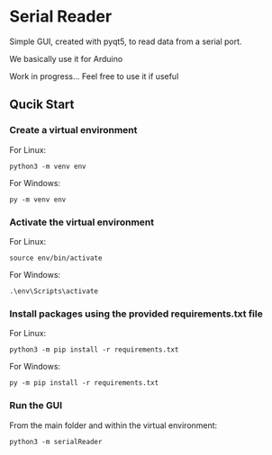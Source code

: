 # Serial Reader

Simple GUI, created with pyqt5, to read data from a serial port.

We basically use it for Arduino

Work in progress... Feel free to use it if useful

## Qucik Start

### Create a virtual environment

For Linux:

```
python3 -m venv env
```

For Windows:

```
py -m venv env
```

### Activate the virtual environment

For Linux:

```
source env/bin/activate
```

For Windows:

```
.\env\Scripts\activate
```

### Install packages using the provided requirements.txt file

For Linux:

```
python3 -m pip install -r requirements.txt
```

For Windows:

```
py -m pip install -r requirements.txt
```

### Run the GUI

From the main folder and within the virtual environment:

```
python3 -m serialReader
```